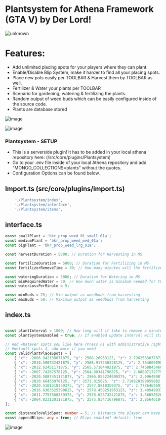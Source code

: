 # Plantsystem for Athena Framework (GTA V) by Der Lord!

![unknown](https://user-images.githubusercontent.com/82890183/131876685-13775cce-d8ee-4eb5-b95e-b3ad8520a3cf.png)

# Features:
* Add unlimited placing spots for your players where they can plant.
* Enable/Disable Blip System, make it harder to find all your placing spots.
* Place new pots easily per TOOLBAR & Harvest them by TOOLBAR as well.
* Fertilizer & Water your plants per TOOLBAR
* Scenario for gardening, watering & fertilizing the plants.
* Random output of weed buds which can be easily configured inside of the source code.
* Plants are database stored

![image](https://user-images.githubusercontent.com/82890183/132117836-261d8154-f152-4265-9384-08716d8d56c0.png)

![image](https://user-images.githubusercontent.com/82890183/132117854-f6dd5c5a-a949-4f77-8718-097c88131704.png)

### Plantsystem - SETUP
* This is a serverside plugin! It has to be added in your local athena repository here: (/src/core/plugins/Plantsystem)
* Go to your .env file inside of your local Athena repository and add "MONGO_COLLECTIONS=plants" without the quotes.
* Configuration Options can be found below.

## Import.ts (src/core/plugins/import.ts)
```typescript
    './Plantsystem/index',
    './Plantsystem/interface',
    './Plantsystem/items',
```


## interface.ts
```typescript
const smallPlant = 'bkr_prop_weed_01_small_01a';
const mediumPlant = 'bkr_prop_weed_med_01a';
const bigPlant = 'bkr_prop_weed_lrg_01a';

const harvestDuration = 5000; // Duration for Harvesting in MS

const fertilizeDuration = 5000; // Duration for Fertilizing in MS
const fertilizerRemoveTime = 30; // How many minutes will the fertilizer remove?

const wateringDuration = 5000; // Duration for Watering in MS
const minRequiredWater = 50; // How much water is minimum needed for the plant to grow?
const waterLossPerMinute = 5;

const minBuds = 25; // Min output as weedbuds from harvesting
const maxBuds = 50; // Maximum output as weedbuds from harvesting
```


## index.ts
```typescript

const plantInterval = 1000; // How long will it take to remove a minute in ms? default: 60000
const plantSystemEnabled = true; // If enabled update interval will start on bootup of Athena. default: true

// Add whatever spots you like here (Press F1 with administrative rights ingame to get Pos from the alt:V Dev Console)
// #default spots 3, add more if you need
const validPlantPlaceSpots = [
    { "x": -2006.942138671875, "y": 2568.26953125, "z": 2.7962563037872314 },
    { "x": -2010.500732421875, "y": 2568.917236328125, "z": 2.7646090984344482 },
    { "x": -2012.62451171875, "y": 2565.571044921875, "z": 2.746884346008301 },
    { "x": -2007.74267578125, "y": 2564.00341796875, "z": 2.6880717277526855 },
    { "x": -2020.5887451171875, "y": 2566.855224609375, "z": 2.6964898109436035 },
    { "x": -2020.66455078125, "y": 2572.015625, "z": 2.710820198059082 },
    { "x": -2020.5101318359375, "y": 2577.8818359375, "z": 2.778646469116211 },
    { "x": -2016.6363525390625, "y": 2578.458251953125, "z": 3.48949933052063 },
    { "x": -2011.7757568359375, "y": 2578.625732421875, "z": 3.5605852603912354 },
    { "x": -2004.8231201171875, "y": 2575.834716796875, "z": 2.8564610481262207 }
];

const distanceToValidSpot: number = 5; // Distance the player can have to a valid spot. default: 5
const appendBlips: any = true; // Blips enabled? default: true
``` 


![image](https://user-images.githubusercontent.com/82890183/132117657-ace30926-9e87-4d04-bf47-2d55aef9a00b.png)
